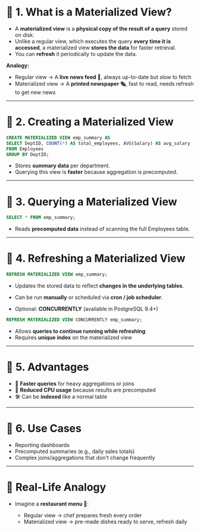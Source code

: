 # 🌟 1. What is a Materialized View?

* A **materialized view** is a **physical copy of the result of a query** stored on disk.
* Unlike a regular view, which executes the query **every time it is accessed**, a materialized view **stores the data** for faster retrieval.
* You can **refresh** it periodically to update the data.

**Analogy:**

* Regular view → A **live news feed 📰**, always up-to-date but slow to fetch
* Materialized view → A **printed newspaper 🗞️**, fast to read, needs refresh to get new news

---

# 🌳 2. Creating a Materialized View

```sql
CREATE MATERIALIZED VIEW emp_summary AS
SELECT DeptID, COUNT(*) AS total_employees, AVG(Salary) AS avg_salary
FROM Employees
GROUP BY DeptID;
```

* Stores **summary data** per department.
* Querying this view is **faster** because aggregation is precomputed.

---

# 🌟 3. Querying a Materialized View

```sql
SELECT * FROM emp_summary;
```

* Reads **precomputed data** instead of scanning the full Employees table.

---

# 🌳 4. Refreshing a Materialized View

```sql
REFRESH MATERIALIZED VIEW emp_summary;
```

* Updates the stored data to reflect **changes in the underlying tables**.

* Can be run **manually** or scheduled via **cron / job scheduler**.

* Optional: **CONCURRENTLY** (available in PostgreSQL 9.4+)

```sql
REFRESH MATERIALIZED VIEW CONCURRENTLY emp_summary;
```

* Allows **queries to continue running while refreshing**
* Requires **unique index** on the materialized view

---

# 🌟 5. Advantages

* 🚀 **Faster queries** for heavy aggregations or joins
* 💾 **Reduced CPU usage** because results are precomputed
* 🛠️ Can be **indexed** like a normal table

---

# 🌟 6. Use Cases

* Reporting dashboards
* Precomputed summaries (e.g., daily sales totals)
* Complex joins/aggregations that don’t change frequently

---

# 🏡 Real-Life Analogy

* Imagine a **restaurant menu 📝**:

  * Regular view → chef prepares fresh every order
  * Materialized view → pre-made dishes ready to serve, refresh daily
